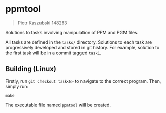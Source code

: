 # ppmtool

> Piotr Kaszubski 148283

Solutions to tasks involving manipulation of PPM and PGM files.

All tasks are defined in the `tasks/` directory. Solutions to each task are
progressively developed and stored in git history. For example, solution to the
first task will be in a commit tagged `task1`.

## Building (Linux)

Firstly, run `git checkout task<N>` to navigate to the correct program. Then,
simply run:

    make

The executable file named `ppmtool` will be created.
